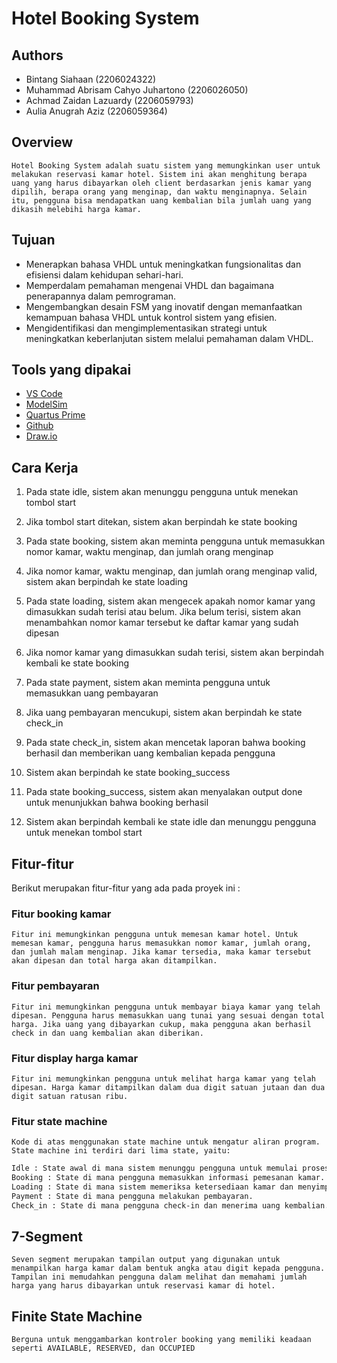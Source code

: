 # Hotel Booking System

## Authors

- Bintang Siahaan (2206024322)
- Muhammad Abrisam Cahyo Juhartono (2206026050)
- Achmad Zaidan Lazuardy (2206059793)
- Aulia Anugrah Aziz (2206059364)

## Overview
`Hotel Booking System adalah suatu sistem yang memungkinkan user untuk melakukan reservasi kamar hotel. Sistem ini akan menghitung berapa uang yang harus dibayarkan oleh client berdasarkan jenis kamar yang dipilih, berapa orang yang menginap, dan waktu menginapnya. Selain itu, pengguna bisa mendapatkan uang kembalian bila jumlah uang yang dikasih melebihi harga kamar.`

## Tujuan
- Menerapkan bahasa VHDL untuk meningkatkan fungsionalitas dan efisiensi dalam kehidupan sehari-hari.
- Memperdalam pemahaman mengenai VHDL dan bagaimana penerapannya dalam pemrograman.
- Mengembangkan desain FSM yang inovatif dengan memanfaatkan kemampuan bahasa VHDL untuk kontrol sistem yang efisien.
- Mengidentifikasi dan mengimplementasikan strategi untuk meningkatkan keberlanjutan sistem melalui pemahaman dalam VHDL.



## Tools yang dipakai

- [VS Code](https://code.visualstudio.com/download)
- [ModelSim](https://www.intel.com/content/www/us/en/software-kit/750368/modelsim-intel-fpgas-standard-edition-software-version-18-1.html)
- [Quartus Prime](https://www.intel.com/content/www/us/en/software-kit/660907/intel-quartus-prime-lite-edition-design-software-version-20-1-1-for-windows.html)
- [Github](https://desktop.github.com)
- [Draw.io](https://app.diagrams.net)


## Cara Kerja
1. Pada state idle, sistem akan menunggu pengguna untuk menekan tombol start

2. Jika tombol start ditekan, sistem akan berpindah ke state booking

3. Pada state booking, sistem akan meminta pengguna untuk memasukkan nomor kamar, waktu menginap, dan jumlah orang menginap

4. Jika nomor kamar, waktu menginap, dan jumlah orang menginap valid, sistem akan berpindah ke state loading

5. Pada state loading, sistem akan mengecek apakah nomor kamar yang dimasukkan sudah terisi atau belum. Jika belum terisi, sistem akan menambahkan nomor kamar tersebut ke daftar kamar yang sudah dipesan

6. Jika nomor kamar yang dimasukkan sudah terisi, sistem akan berpindah kembali ke state booking

7. Pada state payment, sistem akan meminta pengguna untuk memasukkan uang pembayaran

8. Jika uang pembayaran mencukupi, sistem akan berpindah ke state check_in

9. Pada state check_in, sistem akan mencetak laporan bahwa booking berhasil dan memberikan uang kembalian kepada pengguna

10. Sistem akan berpindah ke state booking_success

11. Pada state booking_success, sistem akan menyalakan output done untuk menunjukkan bahwa booking berhasil

12. Sistem akan berpindah kembali ke state idle dan menunggu pengguna untuk menekan tombol start

## Fitur-fitur
Berikut merupakan fitur-fitur yang ada pada proyek ini :

### Fitur booking kamar

`Fitur ini memungkinkan pengguna untuk memesan kamar hotel. Untuk memesan kamar, pengguna harus memasukkan nomor kamar, jumlah orang, dan jumlah malam menginap. Jika kamar tersedia, maka kamar tersebut akan dipesan dan total harga akan ditampilkan.`

### Fitur pembayaran

`Fitur ini memungkinkan pengguna untuk membayar biaya kamar yang telah dipesan. Pengguna harus memasukkan uang tunai yang sesuai dengan total harga. Jika uang yang dibayarkan cukup, maka pengguna akan berhasil check in dan uang kembalian akan diberikan.`

### Fitur display harga kamar

`Fitur ini memungkinkan pengguna untuk melihat harga kamar yang telah dipesan. Harga kamar ditampilkan dalam dua digit satuan jutaan dan dua digit satuan ratusan ribu.`

### Fitur state machine

`Kode di atas menggunakan state machine untuk mengatur aliran program. State machine ini terdiri dari lima state, yaitu:`
```bash
Idle : State awal di mana sistem menunggu pengguna untuk memulai proses booking.
Booking : State di mana pengguna memasukkan informasi pemesanan kamar.
Loading : State di mana sistem memeriksa ketersediaan kamar dan menyimpan nomor kamar yang dipesan.
Payment : State di mana pengguna melakukan pembayaran.
Check_in : State di mana pengguna check-in dan menerima uang kembalian.
```

## 7-Segment
`Seven segment merupakan tampilan output yang digunakan untuk menampilkan harga kamar dalam bentuk angka atau digit kepada pengguna. Tampilan ini memudahkan pengguna dalam melihat dan memahami jumlah harga yang harus dibayarkan untuk reservasi kamar di hotel.`

## Finite State Machine
`Berguna untuk menggambarkan kontroler booking yang memiliki keadaan seperti AVAILABLE, RESERVED, dan OCCUPIED`



